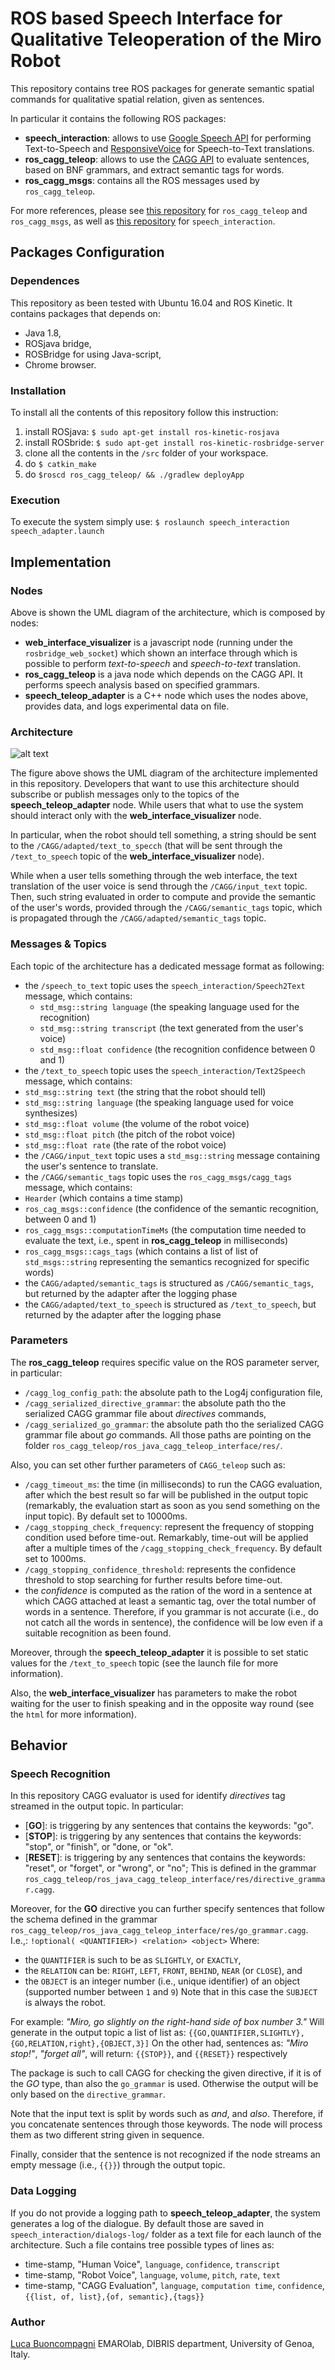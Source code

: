 # ROS based Speech Interface for Qualitative Teleoperation of the Miro Robot

This repository contains tree ROS packages for generate semantic spatial commands for qualitative spatial relation, given as sentences. 

In particular it contains the following ROS packages:
- **speech_interaction**: allows to use [Google Speech API](https://www.google.com/intl/it/chrome/demos/speech.html) for performing Text-to-Speech and [ResponsiveVoice](https://responsivevoice.org/) for Speech-to-Text translations.
- **ros_cagg_teleop**: allows to use the [CAGG API](https://github.com/EmaroLab/concept_action_grammar_generator) to evaluate sentences, based on BNF grammars, and extract semantic tags for words.
- **ros_cagg_msgs**: contains all the ROS messages used by `ros_cagg_teleop`.

For more references, please see [this repository](https://github.com/buoncubi/ros_cagg_pkgs) for `ros_cagg_teleop` and `ros_cagg_msgs`, as well as [this repository](https://github.com/buoncubi/ros_verbal_interaction_node) for `speech_interaction`.

## Packages Configuration

### Dependences

This repository as been tested with Ubuntu 16.04 and ROS Kinetic. 
It contains packages that depends on:
- Java 1.8,
- ROSjava bridge, 
- ROSBridge for using Java-script,
- Chrome browser.

### Installation

To install all the contents of this repository follow this instruction:
1. install ROSjava: `$ sudo apt-get install ros-kinetic-rosjava`
2. install ROSbride: `$ sudo apt-get install ros-kinetic-rosbridge-server` 
3. clone all the contents in the `/src` folder of your workspace.
4. do `$ catkin_make`
5. do `$roscd ros_cagg_teleop/ && ./gradlew deployApp`

### Execution

To execute the system simply use:
``
$ roslaunch speech_interaction speech_adapter.launch 
``

## Implementation

### Nodes

Above is shown the UML diagram of the architecture, which is composed by nodes:
- **web_interface_visualizer** is a javascript node (running under the `rosbridge_web_socket`) which shown an interface through which is possible to perform *text-to-speech* and *speech-to-text* translation.
- **ros_cagg_teleop** is a java node which depends on the CAGG API. It performs speech analysis based on specified grammars.
- **speech_teleop_adapter** is a C++ node which uses the nodes above, provides data, and logs experimental data on file.

### Architecture

![alt text](https://github.com/buoncubi/speech_based_teleop_commander/blob/developing/architecture.png "The speech_based_teleop_commander system architecture")

The figure above shows the UML diagram of the architecture implemented in this repository.
Developers that want to use this architecture should subscribe or publish messages only to the topics of the **speech_teleop_adapter** node.
While users that what to use the system should interact only with the **web_interface_visualizer** node.

In particular, when the robot should tell something, a string should be sent to the `/CAGG/adapted/text_to_specch` (that will be sent through the `/text_to_speech` topic of the **web_interface_visualizer** node). 

While when a user tells something through the web interface, the text translation of the user voice is send through the `/CAGG/input_text` topic.
Then, such string evaluated in order to compute and provide the semantic of the user's words, provided through the `/CAGG/semantic_tags` topic, which is propagated through the `/CAGG/adapted/semantic_tags` topic.

### Messages & Topics

Each topic of the architecture has a dedicated message format as following:
- the `/speech_to_text` topic uses the `speech_interaction/Speech2Text` message, which contains:
	- `std_msg::string language` (the speaking language used for the recognition)
	- `std_msg::string transcript` (the text generated from the user's voice)
	- `std_msg::float confidence` (the recognition confidence between 0 and 1)
- the `/text_to_speech` topic uses the `speech_interaction/Text2Speech` message, which contains:
 - `std_msg::string text` (the string that the robot should tell)
 - `std_msg::string language` (the speaking language used for voice synthesizes)
 - `std_msg::float volume` (the volume of the robot voice)
 - `std_msg::float pitch` (the pitch of the robot voice)
 - `std_msg::float rate` (the rate of the robot voice) 
- the `/CAGG/input_text` topic uses a `std_msg::string` message containing the user's sentence to translate.
- the `/CAGG/semantic_tags` topic uses the `ros_cagg_msgs/cagg_tags` message, which contains:
 - `Hearder` (which contains a time stamp)
 - `ros_cag_msgs::confidence` (the confidence of the semantic recognition, between 0 and 1)
 - `ros_cagg_msgs::computationTimeMs` (the computation time needed to evaluate the text, i.e., spent in **ros_cagg_teleop** in milliseconds)
 - `ros_cagg_msgs::cags_tags` (which contains a list of list of `std_msgs::string` representing the semantics recognized for specific words)
- the `CAGG/adapted/semantic_tags` is structured as `/CAGG/semantic_tags`, but returned by the adapter after the logging phase
- the `CAGG/adapted/text_to_speech` is structured as `/text_to_speech`, but returned by the adapter after the logging phase

### Parameters

The **ros_cagg_teleop** requires specific value on the ROS parameter server, in particular:
- `/cagg_log_config_path`: the absolute path to the Log4j configuration file,
- `/cagg_serialized_directive_grammar`: the absolute path tho the serialized CAGG grammar file about *directives* commands,
- `/cagg_serialized_go_grammar`: the absolute path tho the serialized CAGG grammar file about *go* commands.
All those paths are pointing on the folder `ros_cagg_teleop/ros_java_cagg_teleop_interface/res/`.

Also, you can set other further parameters of `CAGG_teleop` such as:
- `/cagg_timeout_ms`: the time (in milliseconds) to run the CAGG evaluation, after which the best result so far will be published in the output topic (remarkably, the evaluation start as soon as you send something on the input topic). By default set to 10000ms.
- `/cagg_stopping_check_frequency`: represent the frequency of stopping condition used before time-out. Remarkably, time-out will be applied after a multiple times of the `/cagg_stopping_check_frequency`. By default set to 1000ms.
- `/cagg_stopping_confidence_threshold`: represents the confidence threshold to stop searching for further results before time-out.
 - the *confidence* is computed as the ration of the word in a sentence at which CAGG attached at least a semantic tag, over the total number of words in a sentence. Therefore, if you grammar is not accurate (i.e., do not catch all the words in sentence), the confidence will be low even if a suitable recognition as been found.

Moreover, through the **speech_teleop_adapter** it is possible to set static values for the `/text_to_speech` topic (see the launch file for more information).

Also, the **web_interface_visualizer** has parameters to make the robot waiting for the user to finish speaking and in the opposite way round (see the `html` for more information). 

## Behavior

### Speech Recognition 

In this repository CAGG evaluator is used for identify *directives* tag streamed in the output topic. In particular:
- [**GO**]: is triggering by any sentences that contains the keywords: "go".
- [**STOP**]: is triggering by any sentences that contains the keywords: "stop", or "finish", or "done, or "ok".
- [**RESET**]: is triggering by any sentences that contains the keywords: "reset", or "forget", or "wrong", or "no";
This is defined in the grammar `ros_cagg_teleop/ros_java_cagg_teleop_interface/res/directive_grammar.cagg`.

Moreover, for the **GO** directive you can further specify sentences that follow the schema defined in the grammar `ros_cagg_teleop/ros_java_cagg_teleop_interface/res/go_grammar.cagg`. I.e.,:
``
!optional( <QUANTIFIER>) <relation> <object>
``
Where:
- the `QUANTIFIER` is such to be as `SLIGHTLY`, or `EXACTLY`,
- the `RELATION` can be: `RIGHT`, `LEFT`, `FRONT`, `BEHIND`, `NEAR` (or `CLOSE`), and
- the `OBJECT` is an integer number (i.e., unique identifier) of an object (supported number between `1` and `9`)
Note that in this case the `SUBJECT` is always the robot. 

For example: *"Miro, go slightly on the right-hand side of box number 3."* 
Will generate in the output topic a list of list as: 
``
{{GO,QUANTIFIER,SLIGHTLY},{GO,RELATION,right},{OBJECT,3}]
``
On the other had, sentences as: *"Miro stop!"*, *"forget all"*, will return: `{{STOP}}`, and `{{RESET}}` respectively

The package is such to call CAGG for checking the given directive, if it is of the *GO* type, than also the `go_grammar` is used. Otherwise the output will be only based on the `directive_grammar`.

Note that the input text is split by words such as *and*, and *also*.
Therefore, if you concatenate sentences through those keywords. The node will process them as two different string given in sequence.

Finally, consider that the sentence is not recognized if the node streams an empty message (i.e., `{{}}`) through the output topic.

### Data Logging

If you do not provide a logging path to **speech_teleop_adapter**, the system generates a log of the dialogue. 
By default those are saved in `speech_interaction/dialogs-log/` folder as a text file for each launch of the architecture.
Such a file contains tree possible types of lines as:
- time-stamp, "Human Voice", `language`, `confidence`, `transcript`
- time-stamp, "Robot Voice", `language`, `volume`, `pitch`, `rate`, `text`
- time-stamp, "CAGG Evaluation", `language`, `computation time`, `confidence`, `{{list, of, list},{of, semantic},{tags}}`


### Author

[Luca Buoncompagni](mailto:luca.buoncompagni@edu.unige.it)
EMAROlab, DIBRIS department, University of Genoa, Italy.

